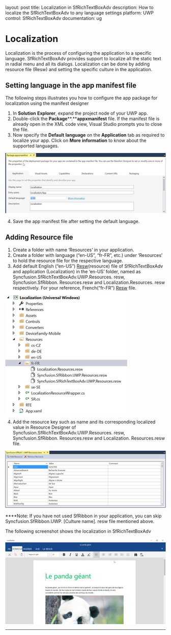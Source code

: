 layout: post
title: Localization in SfRichTextBoxAdv
description: How to localize the SfRichTextBoxAdv to any language settings
platform: UWP
control: SfRichTextBoxAdv
documentation: ug
# Localization

Localization is the process of configuring the application to a specific language. SfRichTextBoxAdv provides support to localize all the static text in radial menu and all its dialogs. Localization can be done by adding resource file (Resw) and setting the specific culture in the application.

## Setting language in the app manifest file

The following steps illustrates you how to configure the app package for localization using the manifest designer

1. In **Solution** **Explorer**, expand the project node of your UWP app.
2. Double-click the **Package****.****appxmanifest** file. If the manifest file is already open in the XML code view, Visual Studio prompts you to close the file.
3. Now specify the **Default** **language** on the **Application** tab as required to localize your app. Click on **More** **information** to know about the supported languages.

![](Localization_images/Localization_img1.jpeg)


4. Save the app manifest file after setting the default language.
## Adding Resource file

1. Create a folder with name ‘Resources’ in your application.
2. Create a folder with language (“en-US”, “fr-FR”, etc.) under ‘Resources’ to hold the resource file for the respective language.
3. Add default English (“en-US”) [Resw](http://www.syncfusion.com/downloads/support/directtrac/general/ze/Resources_File-1713514901# "")(resource) file of SfRichTextBoxAdv and application (Localization) in the ‘en-US’ folder, named as Syncfusion.SfRichTextBoxAdv.UWP.Resources. resw, Syncfusion.SfRibbon. Resources.resw and Localization.Resources. resw respectively. For your reference, French(“fr-FR”) [Resw](http://www.syncfusion.com/downloads/support/directtrac/general/ze/Resources2076091381# "") file.

![](Localization_images/Localization_img2.jpeg)


4. Add the resource key such as name and its corresponding localized value in Resource Designer of Syncfusion.SfRichTextBoxAdv.UWP.Resources. resw, Syncfusion.SfRibbon. Resources.resw and Localization. Resources.resw file.

![](Localization_images/Localization_img3.jpeg)


****Note: If you have not used SfRibbon in your application, you can skip Syncfusion.SfRibbon.UWP. [Culture name]. resw file mentioned above.

The following screenshot shows the localization in SfRichTextBoxAdv

![](Localization_images/Localization_img4.jpeg)


****